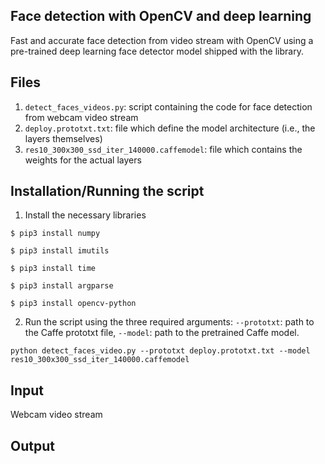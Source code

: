 ## Face detection with OpenCV and deep learning

Fast and accurate face detection from video stream with OpenCV using a pre-trained deep learning face detector model shipped with the library.


## Files
1. ```detect_faces_videos.py```: script containing the code for face detection from webcam video stream
2. ```deploy.prototxt.txt```: file which define the model architecture (i.e., the layers themselves)
3. ```res10_300x300_ssd_iter_140000.caffemodel```: file which contains the weights for the actual layers

## Installation/Running the script
1. Install the necessary libraries

```
$ pip3 install numpy
```
```
$ pip3 install imutils
```
```
$ pip3 install time
```
```
$ pip3 install argparse
```
```
$ pip3 install opencv-python
```

2. Run the script using the three required arguments: ```--prototxt```: path to the Caffe prototxt file, ```--model```: path to the pretrained Caffe model.

```
python detect_faces_video.py --prototxt deploy.prototxt.txt --model res10_300x300_ssd_iter_140000.caffemodel

```

## Input

Webcam video stream

## Output


